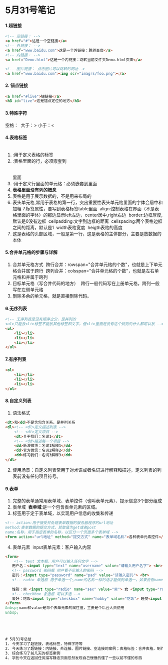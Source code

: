 # 5月31号笔记
#### 1.超链接
```html
<!-- 空链接： -->
<a href="#">这是一个空链接</a>
<!-- 外链接： -->
<a href="www.baidu.com">这是一个外链接：跳转百度</a>
<!-- 内链接： -->
<a href="Demo.html">这是一个内链接：跳转当前文件夹Demo.html页面</a>

<!-- 图片链接： 点击图片可以跳转的网址-->
<a href="www.baidu.com"><img scr="imagrs/foo.png"></a>
```
#### 2. 锚点链接
```html
<a href="#live">锚链接</a>
<h3 id="live">这是锚点定位的地方</h3>
```
#### 3.特殊字符
空格：&nbsp;
大于：&gt;
小于：&lt;
#### 4.表格标签
1. <table></table>:用于定义表格的标签
2. <tr></tr>:表格里面的行，必须嵌套到<table></table>里面
3. <td></td>:用于定义行里面的单元格：必须嵌套到<tr></tr>里面
4. __表格里面没有列的概念__
5. 表格是用于展示数据的，不是用来布局的
6. 表头单元格<th></th>,常用于表格的第一行，突出重要性表头单元格里面的字体会居中和加粗
7.标签属性，要写到表格标签table里面
&nbsp;align:控制表格在界面（不是表格里面的字体）的那边显示left左边，center居中,right右边
&nbsp;border:边框厚度,默认是0没有边框
&nbsp;cellpadding:文字到边框的距离
&nbsp;cellspacing:两个表格边框之间的距离，默认是1
&nbsp;width表格宽度
&nbsp;heigth表格的高度
8. <thead>这是表格的头部区域，一般是第一行</thead>，<tbody>这是表格的主体部分，主要是放数据的本体</tbody>
#### 5.合并单元格的步骤与详解
1. 合并单元格方式
&nbsp;跨行合并：rowspan="合并单元格的个数"，也就是上下单元格合并属于跨行
&nbsp;跨列合并：colsspan="合并单元格的个数"，也就是左右单元格和并属于跨列
2. 目标单元格（写合并代码的地方）
&nbsp;跨行一般代码写在上册单元格，跨列一般写在左侧单元格<td colspan="2"></td>
3. 删除多余的单元格，就是直接删除代码。
#### 6.无序列表
```html
<!-- 无序列表是没有顺序之分，是并列的
<ul>只能放<li>标签不能放其他标签和文字，但<li>里面是没有这个规则的什么都可以放 -->
<ul>
    <li></li>
    <li></li>
    <li></li>
</ul>
```
#### 7.有序列表
```html
<ol>
    <li></li>
    <li></li>
    <li></li>
</ol>
```
#### 8.自定义列表
1. 语法格式
```html
<dt>和<dd>不是含包含关系，是并列关系
<dl><!-- <dl>定义描述列表 -->
    <!-- <dt>定义项目 -->
    <dt>关于我们：名词1</dt>
    <!-- <dd>描述每一个项目 -->
    <dd>新浪微博：名词1解释1</dd>
    <dd>官方微信：名词2解释2</dd>
    <dd>练习我们：名词3解释3</dd>
</dl>
```
2. 使用场景：自定义列表常用于对术语或者名词进行解释和描述，定义列表的列表前没有任何项目符号。
#### 9.表单
1. 完整的表单通常用表单域、表单控件（也叫表单元素）、提示信息3个部分组成
2. 表单域
&nbsp;__表单域__:是一个包含表单元素的区域。
3. <form>标签用于定于表单域，以实现用户信息的收集和传递
```html
<!-- action:用于接受并处理表单数据的服务器程序的url地址
method:表单数据的提交方式，其取值为get或者post
name:名称，用于指定表单的名称，以区分一个页面多个表单域 -->
<form action="url地址" method="提交方式" name="表单域名称">各种表单元素控件</form>
```
4. 表单元素
&nbsp;input表单元素：客户输入内容
 ```HTML
 <form>
     <!-- text 文本框，用户可以输入任何文字 -->
    用户名：<input type="text" name="username" value="请输入用户名字"> <br>
    <!-- password 密码框 用户看不见输入的密码 -->
    密码：<input type="password" name="pad" value="请输入密码"> <br>
    <!-- radio 单选框 用于单选一个,name的名称一样的话才能做到单选一，如果没有name名称或者不一样，还是一样可以多选就做不到单选-->
    
    性别：男 <input type="radio" name="sex" value="男"> 女 <input type="radio" name="sex" value="女"><br>
    <!-- checkbox 复选框 可以多选 -->
    爱好：吃饭<input type="checkbox" name="hobby" value="吃饭"> 睡觉<input type="checkbox" name="hobby" value="睡觉"> 打豆豆<input type="checkbox" name="hobby" value="打豆豆">
</form>
&nbsp;name和value是每个表单元素的属性值，主要是个后台人员使用
&nbsp;





# 5月31号总结
1. 今天学习了超链接，表格标签，特殊字符等
2. 今天练习了超链接：内链接、外连接、图片链接、空连接的案例；表格标签：合并表格，制作表格的案例
3. 综合练习了前几天的标签案例
4. 学到今天在返回任务描写静态页面忽然发现自己慢慢的懂了一些以前不懂的东西

